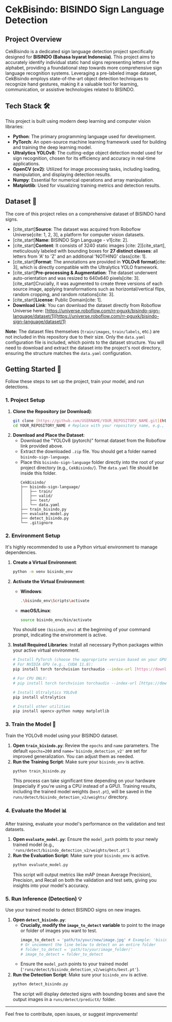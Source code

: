# CekBisindo: BISINDO Sign Language Detection

## Project Overview 

CekBisindo is a dedicated sign language detection project specifically designed for **BISINDO (Bahasa Isyarat Indonesia)**. This project aims to accurately identify individual static hand signs representing letters of the alphabet, providing a foundational step towards more comprehensive sign language recognition systems. Leveraging a pre-labeled image dataset, CekBisindo employs state-of-the-art object detection techniques to recognize hand gestures, making it a valuable tool for learning, communication, or assistive technologies related to BISINDO.

## Tech Stack 🛠️

This project is built using modern deep learning and computer vision libraries:

* **Python**: The primary programming language used for development.
* **PyTorch**: An open-source machine learning framework used for building and training the deep learning model.
* **Ultralytics YOLOv8**: The cutting-edge object detection model used for sign recognition, chosen for its efficiency and accuracy in real-time applications.
* **OpenCV (cv2)**: Utilized for image processing tasks, including loading, manipulation, and displaying detection results.
* **Numpy**: Essential for numerical operations and array manipulation.
* **Matplotlib**: Used for visualizing training metrics and detection results.

## Dataset 📂

The core of this project relies on a comprehensive dataset of BISINDO hand signs.

* [cite_start]**Source**: The dataset was acquired from Roboflow Universe[cite: 1, 2, 3], a platform for computer vision datasets.
* [cite_start]**Name**: BISINDO Sign Language - v1[cite: 2].
* [cite_start]**Content**: It consists of 3240 static images [cite: 2][cite_start], meticulously labeled with bounding boxes for **27 distinct classes**: all letters from 'A' to 'Z' and an additional 'NOTHING' class[cite: 1].
* [cite_start]**Format**: The annotations are provided in **YOLOv8 format**[cite: 3], which is directly compatible with the Ultralytics YOLO framework.
* [cite_start]**Pre-processing & Augmentation**: The dataset underwent auto-orientation and was resized to 640x640 pixels[cite: 3]. [cite_start]Crucially, it was augmented to create three versions of each source image, applying transformations such as horizontal/vertical flips, random cropping, and random rotations[cite: 3].
* [cite_start]**License**: Public Domain[cite: 1].
* **Download Link**: You can download the dataset directly from Roboflow Universe here: [https://universe.roboflow.com/rr-pguxk/bisindo-sign-language/dataset/1](https://universe.roboflow.com/rr-pguxk/bisindo-sign-language/dataset/1)

**Note:** The dataset files themselves (`train/images`, `train/labels`, etc.) are not included in this repository due to their size. Only the `data.yaml` configuration file is included, which points to the dataset structure. You will need to download and extract the dataset into the project's root directory, ensuring the structure matches the `data.yaml` configuration.

## Getting Started 🚀

Follow these steps to set up the project, train your model, and run detections.

### 1. Project Setup

1.  **Clone the Repository (or Download)**:
    ```bash
    git clone [https://github.com/USERNAME/YOUR_REPOSITORY_NAME.git](https://github.com/USERNAME/YOUR_REPOSITORY_NAME.git)
    cd YOUR_REPOSITORY_NAME # Replace with your repository name, e.g., CekBisindo
    ```
2.  **Download and Place the Dataset**:
    * Download the "YOLOv8 (pytorch)" format dataset from the Roboflow link provided above.
    * Extract the downloaded `.zip` file. You should get a folder named `bisindo-sign-language`.
    * Place this `bisindo-sign-language` folder directly into the root of your project directory (e.g., `CekBisindo/`). The `data.yaml` file should be inside this folder.
        ```
        CekBisindo/
        ├── bisindo-sign-language/
        │   ├── train/
        │   ├── valid/
        │   ├── test/
        │   └── data.yaml
        ├── train_bisindo.py
        ├── evaluate_model.py
        ├── detect_bisindo.py
        └── .gitignore
        ```

### 2. Environment Setup

It's highly recommended to use a Python virtual environment to manage dependencies.

1.  **Create a Virtual Environment**:
    ```bash
    python -m venv bisindo_env
    ```
2.  **Activate the Virtual Environment**:
    * **Windows**:
        ```bash
        .\bisindo_env\Scripts\activate
        ```
    * **macOS/Linux**:
        ```bash
        source bisindo_env/bin/activate
        ```
    You should see `(bisindo_env)` at the beginning of your command prompt, indicating the environment is active.

3.  **Install Required Libraries**:
    Install all necessary Python packages within your active virtual environment.

    ```bash
    # Install PyTorch (choose the appropriate version based on your GPU/CPU)
    # For NVIDIA GPU (e.g., CUDA 11.8):
    pip install torch torchvision torchaudio --index-url [https://download.pytorch.org/whl/cu118](https://download.pytorch.org/whl/cu118)

    # For CPU ONLY:
    # pip install torch torchvision torchaudio --index-url [https://download.pytorch.org/whl/cpu](https://download.pytorch.org/whl/cpu)

    # Install Ultralytics YOLOv8
    pip install ultralytics

    # Install other utilities
    pip install opencv-python numpy matplotlib
    ```

### 3. Train the Model 🧠

Train the YOLOv8 model using your BISINDO dataset.

1.  **Open `train_bisindo.py`**: Review the `epochs` and `name` parameters. The default `epochs=200` and `name='bisindo_detection_v2'` are set for improved generalization. You can adjust them as needed.
2.  **Run the Training Script**:
    Make sure your `bisindo_env` is active.
    ```bash
    python train_bisindo.py
    ```
    This process can take significant time depending on your hardware (especially if you're using a CPU instead of a GPU). Training results, including the trained model weights (`best.pt`), will be saved in the `runs/detect/bisindo_detection_v2/weights/` directory.

### 4. Evaluate the Model 📊

After training, evaluate your model's performance on the validation and test datasets.

1.  **Open `evaluate_model.py`**: Ensure the `model_path` points to your newly trained model (e.g., `'runs/detect/bisindo_detection_v2/weights/best.pt'`).
2.  **Run the Evaluation Script**:
    Make sure your `bisindo_env` is active.
    ```bash
    python evaluate_model.py
    ```
    This script will output metrics like mAP (mean Average Precision), Precision, and Recall on both the validation and test sets, giving you insights into your model's accuracy.

### 5. Run Inference (Detection) 💡

Use your trained model to detect BISINDO signs on new images.

1.  **Open `detect_bisindo.py`**:
    * **Crucially, modify the `image_to_detect` variable** to point to the image or folder of images you want to test.
        ```python
        image_to_detect = 'path/to/your/new/image.jpg' # Example: 'bisindo-sign-language/test/images/X_jpg.rf.763c3d5268c741031c26c117e3f8b054.jpg'
        # Or uncomment the line below to detect on an entire folder
        # folder_to_detect = 'path/to/your/image_folder/'
        # image_to_detect = folder_to_detect
        ```
    * Ensure the `model_path` points to your trained model (`'runs/detect/bisindo_detection_v2/weights/best.pt'`).
2.  **Run the Detection Script**:
    Make sure your `bisindo_env` is active.
    ```bash
    python detect_bisindo.py
    ```
    The script will display detected signs with bounding boxes and save the output images in a `runs/detect/predictX/` folder.

---

Feel free to contribute, open issues, or suggest improvements!
